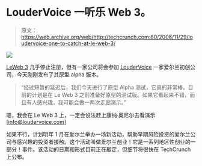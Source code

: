 # LouderVoice 一听乐 Web 3。

> 原文：<https://web.archive.org/web/http://techcrunch.com:80/2006/11/29/loudervoice-one-to-catch-at-le-web-3/>

![](img/8531ed19653f6af77235e6879b5d8c0b.png)

[LeWeb 3](https://web.archive.org/web/20170705205638/http://www.leweb3.com/) 几乎停止注册，但有一家公司将会参加 [LouderVoice](https://web.archive.org/web/20170705205638/http://www.loudervoice.com/) 一家爱尔兰初创公司，今天刚刚发布了其原型 alpha 版本。

> “经过短暂的延迟后，我们今天进行了原型 Alpha 测试，它真的非常棒。目前的计划是在 Le Web 3 之前准备好原型的测试版。如果它看起来不错，而且有人感兴趣，我可能会做一两次走廊演示。”

嗯，我会在 Le Web 3 上，一定会设法赶上康纳·奥尼尔去看演示[[info@loudervoice.com](https://web.archive.org/web/20170705205638/mailto:info@loudervoice.com)]

如果不行，计划明年 1 月在爱尔兰举办一场新活动，帮助早期风险投资的爱尔兰公司与感兴趣的投资者接触。这个活动叫做爱尔兰创业！它是一系列地区性创业的一部分！事件。该活动的日期和形式目前正在敲定，但细节将很快在 TechCrunch 上公布。